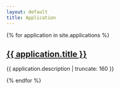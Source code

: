 ```yaml
---
layout: default
title: Application
---
```


{% for application in site.applications %}

<a href="{{ application.url | prepend: site.baseurl }}">
  <h2>{{ application.title }}</h2>
</a>

<p class="post-excerpt">{{ application.description | truncate: 160 }}</p>

{% endfor %} 
